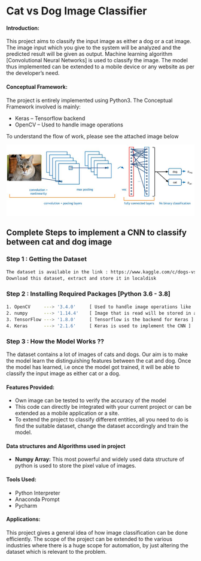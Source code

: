 
# Cat vs Dog Image Classifier

#### Introduction:

This project aims to classify the input image as either a dog or a cat image. The image input which you give to the system will be analyzed and the predicted result will be given as output. Machine learning algorithm [Convolutional Neural Networks] is used to classify the image. 
The model thus implemented can be extended to a mobile device or any website as per the developer’s need.

#### Conceptual Framework: 

The project is entirely implemented using Python3. The Conceptual Framework involved is mainly: 

- Keras – Tensorflow backend
- OpenCV – Used to handle image operations

To understand the flow of work, please see the attached image below

![App Screenshot](https://github.com/sonu275981/Cat-vs-Dog-Image-Classifier-app/blob/fa4f4530eddb1dfde27aacf68d66191f887baed0/demo/cat-vs-dog.jpg?raw=true)

## Complete Steps to implement a CNN to classify between cat and dog image

### Step 1 : Getting the Dataset

```bash
The dataset is available in the link : https://www.kaggle.com/c/dogs-vs-cats/data
Download this dataset, extract and store it in localdisk
```
### Step 2 : Installing Required Packages [Python 3.6 - 3.8]

```bash
1. OpenCV     ---> '3.4.0'     [ Used to handle image operations like : reading the image , resizing , reshaping]
2. numpy      ---> '1.14.4'    [ Image that is read will be stored in an numpy array ]
3. TensorFlow ---> '1.8.0'     [ Tensorflow is the backend for Keras ]
4. Keras      ---> '2.1.6'     [ Keras is used to implement the CNN ]
```

### Step 3 : How the Model Works ??

The dataset contains a lot of images of cats and dogs. Our aim is to make the model learn the distinguishing features between the cat and dog. Once the model has learned, i.e once the model got trained, it will be able to classify the input image as either cat or a dog. 

#### Features Provided:  

- Own image can be tested to verify the accuracy of the model 
- This code can directly be integrated with your current project or can be extended as a mobile application or a site.
- To extend the project to classify different entities, all you need to do is find the suitable dataset, change the dataset accordingly and train the model.

#### Data structures and Algorithms used in project  

- **Numpy Array:** This most powerful and widely used data structure of python is used to store the pixel value of images.

#### Tools Used:  

- Python Interpreter 
- Anaconda Prompt 
- Pycharm

#### Applications: 
This project gives a general idea of how image classification can be done efficiently. The scope of the project can be extended to the various industries where there is a huge scope for automation, by just altering the dataset which is relevant to the problem. 








